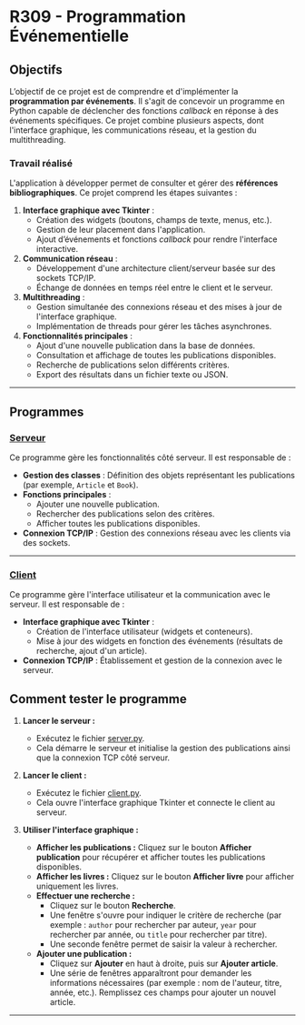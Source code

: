 # R309 - Programmation Événementielle

## Objectifs

L’objectif de ce projet est de comprendre et d'implémenter la **programmation par événements**. Il s'agit de concevoir un programme en Python capable de déclencher des fonctions *callback* en réponse à des événements spécifiques. Ce projet combine plusieurs aspects, dont l'interface graphique, les communications réseau, et la gestion du multithreading.  

### Travail réalisé

L'application à développer permet de consulter et gérer des **références bibliographiques**. Ce projet comprend les étapes suivantes :  
1. **Interface graphique avec Tkinter** :  
   - Création des widgets (boutons, champs de texte, menus, etc.).  
   - Gestion de leur placement dans l'application.  
   - Ajout d’événements et fonctions *callback* pour rendre l'interface interactive.  
2. **Communication réseau** :  
   - Développement d'une architecture client/serveur basée sur des sockets TCP/IP.  
   - Échange de données en temps réel entre le client et le serveur.  
3. **Multithreading** :  
   - Gestion simultanée des connexions réseau et des mises à jour de l'interface graphique.  
   - Implémentation de threads pour gérer les tâches asynchrones.  
4. **Fonctionnalités principales** :  
   - Ajout d'une nouvelle publication dans la base de données.  
   - Consultation et affichage de toutes les publications disponibles.  
   - Recherche de publications selon différents critères.  
   - Export des résultats dans un fichier texte ou JSON.  

---

## Programmes

### [Serveur](server.py)  

Ce programme gère les fonctionnalités côté serveur. Il est responsable de :  
- **Gestion des classes** : Définition des objets représentant les publications (par exemple, `Article` et `Book`).  
- **Fonctions principales** :  
  - Ajouter une nouvelle publication.  
  - Rechercher des publications selon des critères.  
  - Afficher toutes les publications disponibles.  
- **Connexion TCP/IP** : Gestion des connexions réseau avec les clients via des sockets.  

---

### [Client](client.py)  

Ce programme gère l'interface utilisateur et la communication avec le serveur. Il est responsable de :  
- **Interface graphique avec Tkinter** :  
  - Création de l'interface utilisateur (widgets et conteneurs).  
  - Mise à jour des widgets en fonction des événements (résultats de recherche, ajout d'un article).  
- **Connexion TCP/IP** : Établissement et gestion de la connexion avec le serveur.  


## Comment tester le programme  

1. **Lancer le serveur :**  
   - Exécutez le fichier [server.py](server.py).  
   - Cela démarre le serveur et initialise la gestion des publications ainsi que la connexion TCP côté serveur.  

2. **Lancer le client :**  
   - Exécutez le fichier [client.py](client.py).  
   - Cela ouvre l'interface graphique Tkinter et connecte le client au serveur.  

3. **Utiliser l'interface graphique :**  
   - **Afficher les publications :** Cliquez sur le bouton **Afficher publication** pour récupérer et afficher toutes les publications disponibles.  
   - **Afficher les livres :** Cliquez sur le bouton **Afficher livre** pour afficher uniquement les livres.  
   - **Effectuer une recherche :**  
     - Cliquez sur le bouton **Recherche**.  
     - Une fenêtre s'ouvre pour indiquer le critère de recherche (par exemple : `author` pour rechercher par auteur, `year` pour rechercher par année, ou `title` pour rechercher par titre).  
     - Une seconde fenêtre permet de saisir la valeur à rechercher.  
   - **Ajouter une publication :**  
     - Cliquez sur **Ajouter** en haut à droite, puis sur **Ajouter article**.  
     - Une série de fenêtres apparaîtront pour demander les informations nécessaires (par exemple : nom de l'auteur, titre, année, etc.). Remplissez ces champs pour ajouter un nouvel article.  

---
